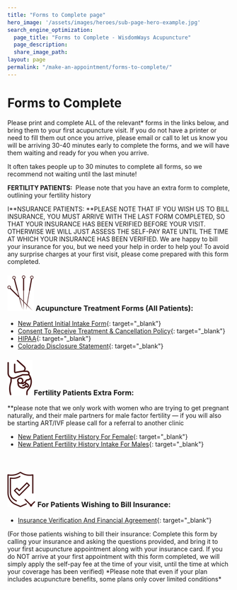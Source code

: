 ```yaml
---
title: "Forms to Complete page"
hero_image: '/assets/images/heroes/sub-page-hero-example.jpg'
search_engine_optimization:
  page_title: "Forms to Complete - WisdomWays Acupuncture"
  page_description:
  share_image_path:
layout: page
permalink: "/make-an-appointment/forms-to-complete/"
---
```


# Forms to Complete

Please print and complete ALL of the relevant\* forms in the links below, and bring them to your first acupuncture visit. If you do not have a printer or need to fill them out once you arrive, please email or call to let us know you will be arriving 30-40 minutes early to complete the forms, and we will have them waiting and ready for you when you arrive.

It often takes people up to 30 minutes to complete all forms, so we recommend not waiting until the last minute!

**FERTILITY PATIENTS:&nbsp;**&nbsp;Please note that you have an extra form to complete, outlining your fertility history

I**NSURANCE PATIENTS:&nbsp;**PLEASE NOTE THAT IF YOU WISH US TO BILL INSURANCE, YOU MUST ARRIVE WITH THE LAST FORM COMPLETED, SO THAT YOUR INSURANCE HAS BEEN VERIFIED BEFORE YOUR VISIT. OTHERWISE WE WILL JUST ASSESS THE SELF-PAY RATE UNTIL THE TIME AT WHICH YOUR INSURANCE HAS BEEN VERIFIED. We are happy to bill your insurance for you, but we need your help in order to help you! To avoid any surprise charges at your first visit, please come prepared with this form completed.&nbsp;

### ![](/assets/images/icons/acupuncture-needles.svg)&nbsp;Acupuncture Treatment Forms (All Patients):

* [New Patient Initial Intake Form](/assets/images/wp-content/uploads/2017/06/New-Patient-Initial-Intake-Form-2.docx){: target="_blank"}
* [Consent To Receive Treatment & Cancellation Policy](/assets/images/wp-content/uploads/2010/03/Consent-to-receive-Treatment-w.-cancel-policy.2015.docx){: target="_blank"}
* [HIPAA](/assets/images/wp-content/uploads/2010/03/HIPAA.363.docx){: target="_blank"}
* [Colorado Disclosure Statement](/assets/images/wp-content/uploads/2010/03/CO-Disclosure-Statement-2015.docx){: target="_blank"}

### ![](/assets/images/icons/pregnant2.svg)&nbsp;Fertility Patients Extra Form:

\*\*please note that we only work with women who are trying to get pregnant naturally, and their male partners for male factor fertility — if you will also be starting ART/IVF please call for a referral to another clinic

* [New Patient Fertility History For Female](/assets/images/wp-content/uploads/2015/06/New-Patient-Fertility-History-Intake.Female.edit_.5.15.docx){: target="_blank"}
* [New Patient Fertility History Intake For Males](/assets/images/wp-content/uploads/2010/03/New-Patient-Fertility-History-Intake.-Male.edit_.6.15.docx){: target="_blank"}

&nbsp;

### ![](/assets/images/icons/shield.svg)&nbsp;For Patients Wishing to Bill Insurance:

* [Insurance Verification And Financial Agreement](/assets/images/wp-content/uploads/2010/03/INSURANCE-VERIFICATION-2015.docx){: target="_blank"}

(For those patients wishing to bill their insurance: Complete this form by calling your insurance and asking the questions provided, and bring it to your first acupuncture appointment along with your insurance card. If you do NOT arrive at your first appointment with this form completed, we will simply apply the self-pay fee at the time of your visit, until the time at which your coverage has been verified) \*Please note that even if your plan includes acupuncture benefits, some plans only cover limited conditions\*